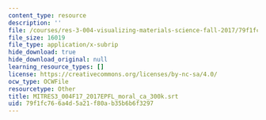 ```yaml
---
content_type: resource
description: ''
file: /courses/res-3-004-visualizing-materials-science-fall-2017/79f1fc766a4d5a21f80ab35b6b6f3297_MITRES3_004F17_2017EPFL_moral_ca_300k.srt
file_size: 16019
file_type: application/x-subrip
hide_download: true
hide_download_original: null
learning_resource_types: []
license: https://creativecommons.org/licenses/by-nc-sa/4.0/
ocw_type: OCWFile
resourcetype: Other
title: MITRES3_004F17_2017EPFL_moral_ca_300k.srt
uid: 79f1fc76-6a4d-5a21-f80a-b35b6b6f3297
---
```

